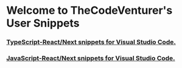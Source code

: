 # Welcome to TheCodeVenturer's User Snippets

### [TypeScript-React/Next snippets for Visual Studio Code.](./typescriptreact.json)


### [JavaScript-React/Next snippets for Visual Studio Code.](./javascriptreact.json)


